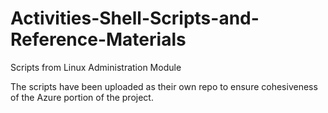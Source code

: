 # Activities-Shell-Scripts-and-Reference-Materials
Scripts from Linux Administration Module

The scripts have been uploaded as their own repo to ensure cohesiveness of the Azure portion of the project.
